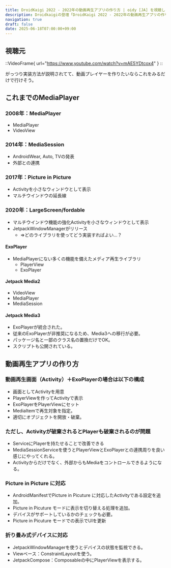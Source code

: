 ```yaml
---
title: DroidKaigi 2022 - 2022年の動画再生アプリの作り方 | oidy [JA] を視聴した
description: Droidkaigiの登壇「DroidKaigi 2022 - 2022年の動画再生アプリの作り方 | oidy [JA]」の視聴備忘録です。
navigation: true
draft: false
date: 2025-06-18T07:00:00+09:00
---
```


## 視聴元

::VideoFrame{ url="https://www.youtube.com/watch?v=mAE5YDtcox4" }
::

がっつり実装方法が説明されてて、動画プレイヤーを作りたいならこれをみるだけで行けそう。

## これまでのMediaPlayer

### 2008年：MediaPlayer
- MediaPlayer
- VideoView

### 2014年：MediaSession
- AndroidWear, Auto, TVの発表
- 外部との連携

### 2017年：Picture in Picture
- Activityを小さなウィンドウとして表示
- マルチウインドウの延長線

### 2020年：LargeScreen/fordable
- マルチウインドウ機能の強化Activityを小さなウィンドウとして表示
- JetpackWindowManagerがリリース
    - ⇒どのライブラリを使ってどう実装すればよい...？

#### ExoPlayer
- MediaPlayerにない多くの機能を備えたメディア再生ライブラリ
    - PlayerView
    - ExoPlayer

#### Jetpack Media2
- VideoView
- MediaPlayer
- MediaSession
 
#### Jetpack Media3
- ExoPlayerが統合された。
- 従来のExoPlayerが非推奨になるため、Media3への移行が必要。
- パッケージ名と一部のクラス名の置換だけでOK。
- スクリプトも公開されている。

## 動画再生アプリの作り方

### 動画再生画面（Activity）＋ExoPlayerの場合は以下の構成
- 画面としてActivityを用意
- PlayerViewを作ってActivityで表示
- ExoPlayerをPlayerViewにセット
- MediaItemで再生対象を指定。
- 適切にオブジェクトを開放・破棄。

### ただし、Activityが破棄されるとPlayerも破棄されるのが問題
- ServiceにPlayerを持たせることで改善できる
- MediaSessionServiceを使うとPlayerViewとExoPlayerとの連携周りを良い感じにやってくれる。
- Activityからだけでなく、外部からもMediaをコントロールできるようになる。

### Picture in Picture に対応
- AndroidManifestでPicture in Picuture に対応したActivityである設定を追加。
- Picture in Picuture モードに表示を切り替える処理を追加。
- デバイスがサポートしているかのチェックも必要。
- Picture in Picuture モードでの表示でUIを更新

### 折り畳み式デバイスに対応
- JetpackWindowManagerを使うとデバイスの状態を監視できる。
- Viewベース：ConstraintLayoutを使う。
- JetpackCompose：Composableの中にPlayerViewを表示する。